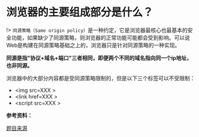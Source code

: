 # 浏览器的主要组成部分是什么？

!> `同源策略（Same origin policy）`是一种约定，它是浏览器最核心也最基本的安全功能，如果缺少了同源策略，则浏览器的正常功能可能都会受到影响。可以说Web是构建在同源策略基础之上的，浏览器只是针对同源策略的一种实现。

**同源是指"协议+域名+端口"三者相同，即便两个不同的域名指向同一个ip地址，也非同源。**

浏览器中的大部分内容都是受同源策略限制的，但是以下三个标签可以不受限制：

- &#60;img src=XXX &#62;
- &#60;link href=XXX &#62;
- &#60;script src=XXX &#62;

**参考资料：**

[题目来源](https://juejin.im/post/5d89798d6fb9a06b102769b1) 
